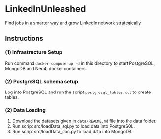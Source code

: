 # LinkedInUnleashed
Find jobs in a smarter way and grow LinkedIn network strategically



## Instructions

### (1) Infrastructure Setup
Run command `docker-compose up -d` in this directory to start PostgreSQL, MongoDB and Neo4j docker containers.


### (2) PostgreSQL schema setup
Log into PostgreSQL and run the script `postgresql_tables.sql` to create tables.


### (2) Data Loading
1. Download the datasets given in `data/README.md` file into the data folder.
2. Run script src/loadData_sql.py to load data into PostgreSQL.
3. Run script src/loadData_doc.py to load data into MongoDB.


